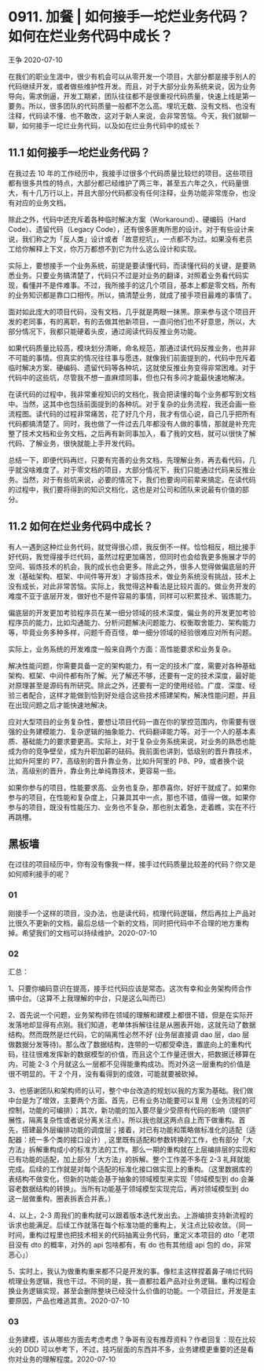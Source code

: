 # 0911. 加餐 | 如何接手一坨烂业务代码？如何在烂业务代码中成长？

王争 2020-07-10

在我们的职业生涯中，很少有机会可以从零开发一个项目，大部分都是接手别人的代码继续开发，或者做些维护性开发。而且，对于大部分业务系统来说，因为业务导向，需求倒逼，开发工期紧，团队往往都不是很重视代码质量，快速上线是第一要务。所以，很多团队的代码质量一般都不怎么高。埋坑无数、没有文档、也没有注释，代码读不懂、也不敢改，这对于新人来说，会非常苦恼。今天，我们就聊一聊，如何接手一坨烂业务代码，以及如在烂业务代码中的成长？

## 11.1 如何接手一坨烂业务代码？

在我过去 10 年的工作经历中，我接手过很多个代码质量比较烂的项目。这些项目都有很多共性的特点，大部分都已经维护了两三年，甚至五六年之久，代码量很大，有十几万行以上，并且大部分代码都没有任何注释，业务功能非常庞杂，也没有对应的业务文档。

除此之外，代码中还充斥着各种临时解决方案（Workaround）、硬编码（Hard Code）、遗留代码（Legacy Code），还有很多匪夷所思的设计。对于有些设计来说，我们称之为「反人类」设计或者「故意挖坑」，一点都不为过。如果没有老员工给你解释上下文，你万万都想不到它为什么这么设计和实现。

实际上，要想接手一个业务系统，前提是要读懂代码，而读懂代码的关键，是要熟悉业务。只要业务搞清楚了，代码只不过是对业务的翻译，对照着业务看代码实现，看懂并不是件难事。不过，我所接手的这几个项目，基本上都是零文档，所有的业务知识都是靠口口相传。所以，搞清楚业务，就成了接手项目最难的事情了。

面对如此庞大的项目代码，没有文档，几乎就是两眼一抹黑。原来参与这个项目开发的老同事，有的离职，有的去做其他新项目，一直问他们也不好意思，所以，大部分情况下，我都只能硬着头皮，通过阅读代码反推业务功能。

如果代码质量比较高，模块划分清晰，命名规范，那通过读代码反推业务，也并非不可能的事情。但真实的情况往往事与愿违，就像我们前面提到的，代码中充斥着临时解决方案、硬编码、遗留代码等各种坑，这就使反推业务变得非常困难。对于代码中的这些坑，尽管我不想一直麻烦同事，但也只有多问才能最快速地解决。

在读代码的过程中，我非常重视知识的文档化，我会把读懂的每个业务都写到文档中。当然，这其中也包括前面提到的各种坑。对于复杂的业务流程，我还会画一些流程图。读代码的过程非常痛苦，花了好几个月，我才有信心说，自己几乎把所有代码都搞清楚了。同时，我也做了一件过去几年都没有人做的事情，那就是补充完整了技术文档和业务文档，之后再有新同事加入，看了我的文档，就可以很快了解代码、了解业务，很快就能上手开发代码。

总结一下，即便代码再烂，只要有完善的业务文档，先理解业务，再去看代码，几乎就没啥难度了。对于零文档的项目，大部分情况下，我们只能通过代码来反推业务。当然，对于有些坑来说，必要的情况下，我们也要询问前辈来搞定。在读代码的过程中，我们要将得到的知识文档化，这也是对公司和团队来说最有价值的部分。

## 11.2 如何在烂业务代码中成长？

有人一遇到这种烂业务代码，就觉得很心烦，我反倒不一样。恰恰相反，相比接手好代码，我觉得接手烂代码，虽然过程更加痛苦，但同时也会给我更多施展才华的空间、锻炼技术的机会，我的成长也会更多。除此之外，很多人觉得做偏底层的开发（基础架构、框架、中间件等开发）才锻炼技术，做业务系统没有挑战，技术上没有成长，对此非常苦恼。实际上，我觉得这种看法是比较片面的。做业务开发的难度不亚于底层开发，做好也不是件容易的事情，同样可以积累技术、锻炼能力。

偏底层的开发更加考验程序员在某一细分领域的技术深度，偏业务的开发更加考验程序员的能力，比如沟通能力、分析问题解决问题能力、权衡取舍能力、架构能力等，毕竟业务多种多样，问题千奇百怪，单一细分领域的经验很难应对所有问题。

实际上，业务系统的开发难度一般来自两个方面：高性能要求和业务复杂。

解决性能问题，你需要具备一定的架构能力，有一定的技术广度，需要对各种基础架构、框架、中间件都有所了解。光了解还不够，还要有一定的技术深度，最好能对原理甚至是源码有所研究。除此之外，还要有一定的使用经验。广度、深度、经验三者配合，这样才能做到恰到好处组合这些技术搭建架构，解决性能问题，并且在出现问题之后才能快速地解决。

应对大型项目的业务复杂性，要想让项目代码一直在你的掌控范围内，你需要有很强的业务建模能力、复杂逻辑的抽象能力、代码翻译能力等。对于一个人的基本素质、基础能力的要求要更高。实际上，对于复杂业务系统来说，对业务的熟悉也能成为你的竞争壁垒，成为升职加薪的砝码。我前面也讲到，低级别的晋升靠技术，比如升阿里的 P7，高级别的晋升靠业务，比如升阿里的 P8、P9，或者换个说法，高级别的晋升，靠业务比单纯靠技术，更容易一些。

如果你参与的项目，性能要求高、业务也复杂，那恭喜你，好好干就成了。如果你参与的项目，在性能和复杂度上，只兼具其中一点，那也不错，值得一做。如果你参与的项目，既没有性能压力、业务也不复杂，那也别太着急，走着瞧，实在不行再跳槽。

## 黑板墙

在过往的项目经历中，你有没有像我一样，接手过代码质量比较差的代码？你又是如何顺利接手的呢？

### 01

刚接手一个这样的项目，没办法，也是读代码，梳理代码逻辑，然后再拉上产品对比很久不更新的文档，最后总结一个新的文档，同时把代码中不合理的地方重构掉。希望我们的文档可以持续维护。2020-07-10

### 02

汇总：

1、只要你编码意识在提高，接手烂代码应该是常态。这次有幸和业务架构师合作搞中台。（这算不上我理解的中台，只是这么叫而已）

2、首先说一个问题，业务架构师在领域的理解和建模上都很不错，但是在实际开发落地却显得有点刚。我们知道，老单体拆解往往是从圈表开始，这就先动了数据结构。然而既然是烂代码，它的隔离性必然不好 (业务层直接调 dao 层，dao 层做数据分发等待)。那么改了数据结构，连带的一切都受牵连，置底向上的重构代码，往往很难发挥新的数据模型的价值，而且这个工作量还很大，把数据迁移算在内，可能 2-3 个月就这么一层都不见得能重构成功。而对外这一层重构的价值是很不明显的。干 2 个月，没有看得到的成效，可能就要被砍掉。

3、也感谢团队和架构师的认可，整个中台改造的规划以我的方案为基础。我们做中台是为了增效，主要两个方面。首先，已有业务功能要可以复用（业务流程的可控制，功能的可编排）；其次，新功能的加入要尽量少受原有代码的影响（提供扩展性，隔离复杂性或者说分离关注点）。所以我也就这两点自上而下做重构。首先，搭建最外层编排功能的调度层；接着，对已有功能和策略做标准化的适配（适配器：统一多个类的接口设计）, 这里既有适配和参数转换的工作，也有部分「大方法」拆解重构成小的标准方法的工作。那么一期的重构就在上层编排层的实现和已有功能的适配，加上部分「大方法」的拆解。整个工作差不多在 2-3 礼拜就能完成。后续的工作就是对每个适配的标准化接口做实现上的重构。（这里数据库的表结构不做变化，但新的功能会基于抽象的领域模型来实现「领域模型到 do 会兼容老数据结构的转换」。当所有功能基于领域模型实现完后，再对领域模型到 do 这一层做重构，圈表拆表合并表。）

4、以上，2-3 周我们的重构就可以跟着版本迭代发出去。上游编排支持新流程的诉求也能满足。后续工作就落在每个标准功能的重构上，关注点比较收敛。（同一时间，重构过程里也把技术相关的代码抽离业务代码，重定义本项目的 dto「老项目没有 dto 的概率，对外的 api 包啥都有，有 do 也有其他组 api 包的 do，非常恶心」）

5、实时上，我认为做重构重来都不只是开发的事。像栏主这样捏着鼻子啃烂代码梳理业务逻辑，我也干过。不同的是，我一直都拉着产品对业务逻辑。重构过程会换业务逻辑实现，甚至会删除整块已经没什么价值的功能。一个项目烂，开发是主要原因，产品也难逃其责。2020-07-10

### 03

业务建模，该从哪些方面去考虑考虑？争哥有没有推荐资料？作者回复：现在比较火的 DDD 可以参考下，不过，技巧层面的东西并不多，业务建模更重要的还是看你对业务的理解程度。2020-07-10